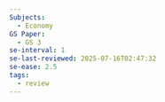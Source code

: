 ```yaml
---
Subjects:
  - Economy
GS Paper:
  - GS 3
se-interval: 1
se-last-reviewed: 2025-07-16T02:47:32
se-ease: 2.5
tags:
  - review
---
```

